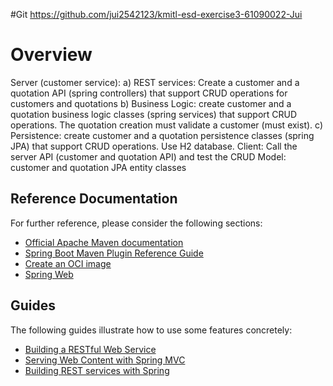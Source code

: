 #Git 
https://github.com/jui2542123/kmitl-esd-exercise3-61090022-Jui


# Overview
Server (customer service):
a) REST services: Create a customer and a quotation API (spring controllers) that support CRUD operations for customers and quotations
b) Business Logic: create customer and a quotation business logic classes (spring services) that support CRUD operations. The quotation creation must validate a customer (must exist).
c) Persistence: create customer and a quotation persistence classes (spring JPA) that support CRUD operations. Use H2 database.
Client: Call the server API (customer and quotation API) and test the CRUD
Model: customer and quotation JPA entity classes


## Reference Documentation
For further reference, please consider the following sections:

* [Official Apache Maven documentation](https://maven.apache.org/guides/index.html)
* [Spring Boot Maven Plugin Reference Guide](https://docs.spring.io/spring-boot/docs/2.4.0-SNAPSHOT/maven-plugin/reference/html/)
* [Create an OCI image](https://docs.spring.io/spring-boot/docs/2.4.0-SNAPSHOT/maven-plugin/reference/html/#build-image)
* [Spring Web](https://docs.spring.io/spring-boot/docs/2.3.3.RELEASE/reference/htmlsingle/#boot-features-developing-web-applications)

## Guides
The following guides illustrate how to use some features concretely:

* [Building a RESTful Web Service](https://spring.io/guides/gs/rest-service/)
* [Serving Web Content with Spring MVC](https://spring.io/guides/gs/serving-web-content/)
* [Building REST services with Spring](https://spring.io/guides/tutorials/bookmarks/)
